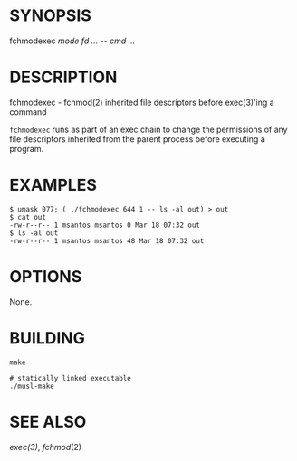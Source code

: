 # SYNOPSIS

fchmodexec *mode* *fd* *...* -- *cmd* *...*

# DESCRIPTION

fchmodexec - fchmod(2) inherited file descriptors before exec(3)'ing
a command

`fchmodexec` runs as part of an exec chain to change the permissions of
any file descriptors inherited from the parent process before executing
a program.

# EXAMPLES

    $ umask 077; ( ./fchmodexec 644 1 -- ls -al out) > out
    $ cat out
    -rw-r--r-- 1 msantos msantos 0 Mar 18 07:32 out
    $ ls -al out
    -rw-r--r-- 1 msantos msantos 48 Mar 18 07:32 out

# OPTIONS

None.

# BUILDING

    make

    # statically linked executable
    ./musl-make

# SEE ALSO

_exec(3)_, _fchmod_(2)
